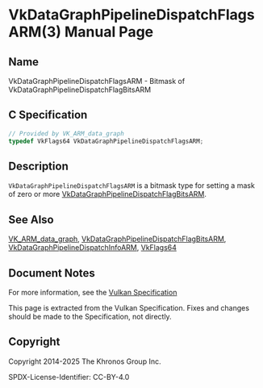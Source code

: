 # VkDataGraphPipelineDispatchFlagsARM(3) Manual Page

## Name

VkDataGraphPipelineDispatchFlagsARM - Bitmask of VkDataGraphPipelineDispatchFlagBitsARM



## [](#_c_specification)C Specification

```c++
// Provided by VK_ARM_data_graph
typedef VkFlags64 VkDataGraphPipelineDispatchFlagsARM;
```

## [](#_description)Description

`VkDataGraphPipelineDispatchFlagsARM` is a bitmask type for setting a mask of zero or more [VkDataGraphPipelineDispatchFlagBitsARM](https://registry.khronos.org/vulkan/specs/latest/man/html/VkDataGraphPipelineDispatchFlagBitsARM.html).

## [](#_see_also)See Also

[VK\_ARM\_data\_graph](https://registry.khronos.org/vulkan/specs/latest/man/html/VK_ARM_data_graph.html), [VkDataGraphPipelineDispatchFlagBitsARM](https://registry.khronos.org/vulkan/specs/latest/man/html/VkDataGraphPipelineDispatchFlagBitsARM.html), [VkDataGraphPipelineDispatchInfoARM](https://registry.khronos.org/vulkan/specs/latest/man/html/VkDataGraphPipelineDispatchInfoARM.html), [VkFlags64](https://registry.khronos.org/vulkan/specs/latest/man/html/VkFlags64.html)

## [](#_document_notes)Document Notes

For more information, see the [Vulkan Specification](https://registry.khronos.org/vulkan/specs/latest/html/vkspec.html#VkDataGraphPipelineDispatchFlagsARM)

This page is extracted from the Vulkan Specification. Fixes and changes should be made to the Specification, not directly.

## [](#_copyright)Copyright

Copyright 2014-2025 The Khronos Group Inc.

SPDX-License-Identifier: CC-BY-4.0